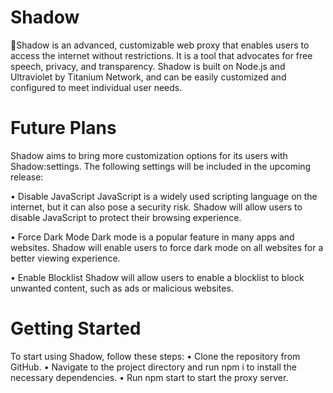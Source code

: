 # Shadow
🚀Shadow is an advanced, customizable web proxy that enables users to access the internet without restrictions. It is a tool that advocates for free speech, privacy, and transparency. Shadow is built on Node.js and Ultraviolet by Titanium Network, and can be easily customized and configured to meet individual user needs.

# Future Plans
Shadow aims to bring more customization options for its users with Shadow:settings. The following settings will be included in the upcoming release:

• Disable JavaScript
JavaScript is a widely used scripting language on the internet, but it can also pose a security risk. Shadow will allow users to disable JavaScript to protect their browsing experience.

• Force Dark Mode
Dark mode is a popular feature in many apps and websites. Shadow will enable users to force dark mode on all websites for a better viewing experience.

• Enable Blocklist
Shadow will allow users to enable a blocklist to block unwanted content, such as ads or malicious websites.

# Getting Started
To start using Shadow, follow these steps:
• Clone the repository from GitHub.
• Navigate to the project directory and run npm i to install the necessary dependencies.
• Run npm start to start the proxy server.
